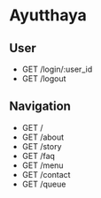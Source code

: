 # Ayutthaya

## User

- GET /login/:user_id
- GET /logout

## Navigation

- GET /
- GET /about
- GET /story
- GET /faq
- GET /menu
- GET /contact
- GET /queue
